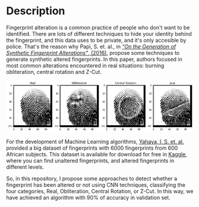 # Description

Fingerprint alteration is a common practice of people who don't want to be identified. There are lots of different techniques to hide your identity behind the fingerprint, and this data uses to be private, and it's only accesible by police. That's the reason why Papi, S. et. al., in [*"On the Generation of Synthetic Fingerprint Alterations"*, (2016)](https://ieeexplore.ieee.org/document/7736930), propose some techniques to generate synthetic altered fingerprints. In this paper, authors focused in most common alterations encountered in real situations: burning obliteration, central rotation and Z-Cut.

![ExampleFingerprintAlteration](https://github.com/TuronLab/AlteredFingerPrintDetection/blob/main/FingerAlterationsExample.PNG)

For the development of Machine Learning algorithms, [Yahaya, I. S. et. al.](https://arxiv.org/abs/1807.10609) provided a big dataset of fingerprints with 6000 fingerprints from 600 African subjects. This dataset is available for download for free in [Kaggle](https://www.kaggle.com/ruizgara/socofing), where you can find unaltered fingerprints, and altered fingerprints in different levels.

So, in this repository, I propose some approaches to detect whether a fingerprint has been altered or not using CNN techniques, classifying the four categories, Real, Obliteration, Central Rotation, or Z-Cut. In this way, we have achieved an algorithm with 90% of accuracy in validation set.
